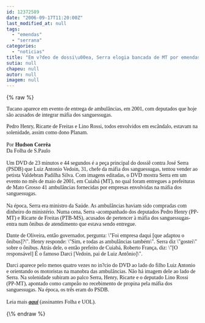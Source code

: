 ```yaml
---
id: 12372589
date: "2006-09-17T11:20:00Z"
last_modified_at: null
tags:
  - "emendas"
  - "serrana"
categories:
  - "noticias"
title: "Em v?deo de dossi\u00ea, Serra elogia bancada de MT por emendas "
sutia: null
chapeu: null
autor: null
imagem: null
---
```

{\% raw %}
<p><P><FONT face=Verdana>Tucano aparece em evento de entrega de ambulâncias, em 2001, com deputados que hoje são acusados de integrar máfia dos sanguessugas.</FONT></P></p>
<p><P><FONT face=Verdana>Pedro Henry, Ricarte de Freitas e Lino Rossi, todos envolvidos em escândalo, estavam na solenidade, assim como dono Planam.<BR><BR>Por <STRONG>Hudson Corrêa</STRONG><BR>Da Folha de S.Paulo<BR><BR>Um DVD de 23 minutos e 44 segundos é a peça principal do dossiê contra José Serra (PSDB) que Luiz Antonio Vedoin, 31, chefe da máfia dos sanguessugas, tentou vender ao petista Valdebran Padilha Silva. Com imagens editadas, o DVD mostra Serra em um evento no mês de maio de 2001, em Cuiabá (MT), no qual foram entregues a prefeituras de Mato Grosso 41 ambulâncias fornecidas por empresas envolvidas na máfia dos sanguessugas.<BR><BR>Na época, Serra era ministro da Saúde. As ambulâncias haviam sido compradas com dinheiro do ministério. Numa cena, Serra -acompanhado dos deputados Pedro Henry (PP-MT) e Ricarte de Freitas (PTB-MS), acusados de pertencer à máfia dos sanguessugas- entra num ônibus de atendimento que estava sendo entregue.</FONT></P></p>
<p><P><FONT face=Verdana>Dante de Oliveira, então governador, pergunta: \"Foi empresa daqui [que adaptou o ônibus]?\". Henry responde: \"Sim, e todas as ambulâncias também\". Serra diz \"gostei\" sobre o ônibus. Atrás dele, o então prefeito de Cuiabá, Roberto França, diz: \"[O responsável] É o famoso Darci [Vedoin, pai de Luiz Antônio]\".</FONT></P></p>
<p><P><FONT face=Verdana>Darci aparece pelo menos quatro vezes no in?cio do DVD ao lado do filho Luiz Antonio e orientando os motoristas na manobra das ambulâncias. Não há imagem dele ao lado de Serra. Na solenidade subiram ao palco Serra, Henry, Ricarte e o deputado Lino Rossi (PP-MT), apontado como campeão no recebimento de propina pela máfia dos sanguessugas. Na época, os três eram do PSDB.<BR><BR>Leia mais <STRONG><EM><A href=\"https://www1.folha.uol.com.br/fsp/brasil/fc1709200606.htm\" target=_blank>aqui</A></EM></STRONG> (assinantes Folha e UOL).</FONT></P> </p>
{\% endraw %}